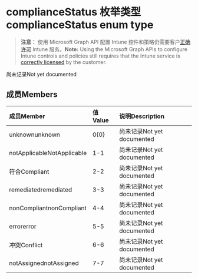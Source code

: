 # <a name="compliancestatus-enum-type"></a><span data-ttu-id="f153f-101">complianceStatus 枚举类型</span><span class="sxs-lookup"><span data-stu-id="f153f-101">complianceStatus enum type</span></span>

> <span data-ttu-id="f153f-102">**注意：** 使用 Microsoft Graph API 配置 Intune 控件和策略仍需要客户[正确许可](https://go.microsoft.com/fwlink/?linkid=839381) Intune 服务。</span><span class="sxs-lookup"><span data-stu-id="f153f-102">**Note:** Using the Microsoft Graph APIs to configure Intune controls and policies still requires that the Intune service is [correctly licensed](https://go.microsoft.com/fwlink/?linkid=839381) by the customer.</span></span>

<span data-ttu-id="f153f-103">尚未记录</span><span class="sxs-lookup"><span data-stu-id="f153f-103">Not yet documented</span></span>
## <a name="members"></a><span data-ttu-id="f153f-104">成员</span><span class="sxs-lookup"><span data-stu-id="f153f-104">Members</span></span>
|<span data-ttu-id="f153f-105">成员</span><span class="sxs-lookup"><span data-stu-id="f153f-105">Member</span></span>|<span data-ttu-id="f153f-106">值</span><span class="sxs-lookup"><span data-stu-id="f153f-106">Value</span></span>|<span data-ttu-id="f153f-107">说明</span><span class="sxs-lookup"><span data-stu-id="f153f-107">Description</span></span>|
|:---|:---|:---|
|<span data-ttu-id="f153f-108">unknown</span><span class="sxs-lookup"><span data-stu-id="f153f-108">unknown</span></span>|<span data-ttu-id="f153f-109">0</span><span class="sxs-lookup"><span data-stu-id="f153f-109">{0}</span></span>|<span data-ttu-id="f153f-110">尚未记录</span><span class="sxs-lookup"><span data-stu-id="f153f-110">Not yet documented</span></span>|
|<span data-ttu-id="f153f-111">notApplicable</span><span class="sxs-lookup"><span data-stu-id="f153f-111">NotApplicable</span></span>|<span data-ttu-id="f153f-112">1</span><span class="sxs-lookup"><span data-stu-id="f153f-112">-1</span></span>|<span data-ttu-id="f153f-113">尚未记录</span><span class="sxs-lookup"><span data-stu-id="f153f-113">Not yet documented</span></span>|
|<span data-ttu-id="f153f-114">符合</span><span class="sxs-lookup"><span data-stu-id="f153f-114">Compliant</span></span>|<span data-ttu-id="f153f-115">2</span><span class="sxs-lookup"><span data-stu-id="f153f-115">-2</span></span>|<span data-ttu-id="f153f-116">尚未记录</span><span class="sxs-lookup"><span data-stu-id="f153f-116">Not yet documented</span></span>|
|<span data-ttu-id="f153f-117">remediated</span><span class="sxs-lookup"><span data-stu-id="f153f-117">remediated</span></span>|<span data-ttu-id="f153f-118">3</span><span class="sxs-lookup"><span data-stu-id="f153f-118">-3</span></span>|<span data-ttu-id="f153f-119">尚未记录</span><span class="sxs-lookup"><span data-stu-id="f153f-119">Not yet documented</span></span>|
|<span data-ttu-id="f153f-120">nonCompliant</span><span class="sxs-lookup"><span data-stu-id="f153f-120">nonCompliant</span></span>|<span data-ttu-id="f153f-121">4</span><span class="sxs-lookup"><span data-stu-id="f153f-121">-4</span></span>|<span data-ttu-id="f153f-122">尚未记录</span><span class="sxs-lookup"><span data-stu-id="f153f-122">Not yet documented</span></span>|
|<span data-ttu-id="f153f-123">error</span><span class="sxs-lookup"><span data-stu-id="f153f-123">error</span></span>|<span data-ttu-id="f153f-124">5</span><span class="sxs-lookup"><span data-stu-id="f153f-124">-5</span></span>|<span data-ttu-id="f153f-125">尚未记录</span><span class="sxs-lookup"><span data-stu-id="f153f-125">Not yet documented</span></span>|
|<span data-ttu-id="f153f-126">冲突</span><span class="sxs-lookup"><span data-stu-id="f153f-126">Conflict</span></span>|<span data-ttu-id="f153f-127">6</span><span class="sxs-lookup"><span data-stu-id="f153f-127">-6</span></span>|<span data-ttu-id="f153f-128">尚未记录</span><span class="sxs-lookup"><span data-stu-id="f153f-128">Not yet documented</span></span>|
|<span data-ttu-id="f153f-129">notAssigned</span><span class="sxs-lookup"><span data-stu-id="f153f-129">notAssigned</span></span>|<span data-ttu-id="f153f-130">7</span><span class="sxs-lookup"><span data-stu-id="f153f-130">-7</span></span>|<span data-ttu-id="f153f-131">尚未记录</span><span class="sxs-lookup"><span data-stu-id="f153f-131">Not yet documented</span></span>|








